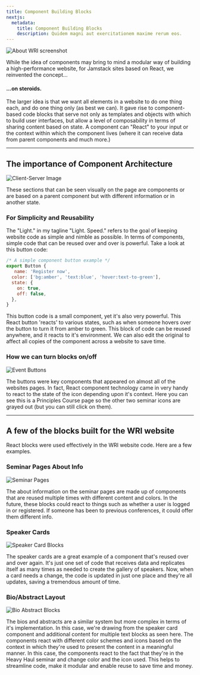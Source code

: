 ```yaml
---
title: Component Building Blocks
nextjs:
  metadata:
    title: Component Building Blocks
    description: Quidem magni aut exercitationem maxime rerum eos.
---
```


![About WRI screenshot](/images/wri-about-slide.jpeg)

While the idea of components may bring to mind a modular way of building a high-performance website, for Jamstack sites based on React, we reinvented the concept...

#### ...on steroids.

The larger idea is that we want all elements in a website to do one thing each, and do one thing only (as best we can). It gave rise to component-based code blocks that serve not only as templates and objects with which to build user interfaces, but allow a level of composability in terms of sharing content based on state. A component can "React" to your input or the context within which the component lives (where it can receive data from parent components and much more.)

---

## The importance of Component Architecture

![Client-Server Image](/images/client-server.png)

These sections that can be seen visually on the page are components or are based on a parent component but with different information or in another state.

### For Simplicity and Reusability

The "Light." in my tagline "Light. Speed." refers to the goal of keeping website code as simple and nimble as possible. In terms of components, simple code that can be reused over and over is powerful. Take a look at this button code:

```js
/* A simple component button example */
export Button {
   name: 'Register now',
  color: ['bg:amber', 'text:blue', 'hover:text-to-green'],
  state: {
    on: true,
    off: false,
  },
}
```

This button code is a small component, yet it's also very powerful. This React button 'reacts' to various states, such as when someone hovers over the button to turn it from amber to green. This block of code can be reused anywhere, and it reacts to it's environment. We can also edit the original to affect all copies of the component across a website to save time.

### How we can turn blocks on/off

![Event Buttons](/images/three-icons-two-gray.png)

The buttons were key components that appeared on almost all of the websites pages. In fact, React component technology came in very handy to react to the state of the icon depending upon it's context. Here you can see this is a Principles Course page so the other two seminar icons are grayed out (but you can still click on them).

---

## A few of the blocks built for the WRI website

React blocks were used effectively in the WRI website code. Here are a few examples.

### Seminar Pages About Info

![Seminar Pages](/images/blocks-seminar-pages.png)

The about information on the seminar pages are made up of components that are reused multiple times with different content and colors. In the future, these blocks could react to things such as whether a user is logged in or registered. If someone has been to previous conferences, it could offer them different info.

### Speaker Cards

![Speaker Card Blocks](/images/blocks-speaker-cards.jpeg)

The speaker cards are a great example of a component that's reused over and over again. It's just one set of code that receives data and replicates itself as many times as needed to create the gallery of speakers. Now, when a card needs a change, the code is updated in just one place and they're all updates, saving a tremendous amount of time.

### Bio/Abstract Layout

![Bio Abstract Blocks](/images/blocks-bio-abstract.png)

The bios and abstracts are a similar system but more complex in terms of it's implementation. In this case, we're drawing from the speaker card component and additional content for multiple text blocks as seen here. The components react with different color schemes and icons based on the context in which they're used to present the content in a meaningful manner. In this case, the components react to the fact that they're in the Heavy Haul seminar and change color and the icon used. This helps to streamline code, make it modular and enable reuse to save time and money.
